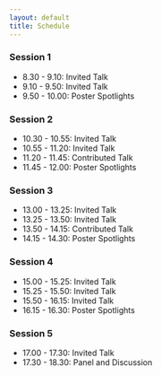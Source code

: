 ```yaml
---
layout: default
title: Schedule
---
```


### Session 1

- 8.30 - 9.10: Invited Talk
- 9.10 - 9.50: Invited Talk
- 9.50 - 10.00: Poster Spotlights
    
### Session 2

- 10.30 - 10.55: Invited Talk
- 10.55 - 11.20: Invited Talk
- 11.20 - 11.45: Contributed Talk
- 11.45 - 12.00: Poster Spotlights

### Session 3

- 13.00 - 13.25: Invited Talk
- 13.25 - 13.50: Invited Talk
- 13.50 - 14.15: Contributed Talk
- 14.15 - 14.30: Poster Spotlights

### Session 4 

- 15.00 - 15.25: Invited Talk
- 15.25 - 15.50: Invited Talk
- 15.50 - 16.15: Invited Talk
- 16.15 - 16.30: Poster Spotlights

### Session 5

- 17.00 - 17.30: Invited Talk
- 17.30 - 18.30: Panel and Discussion


